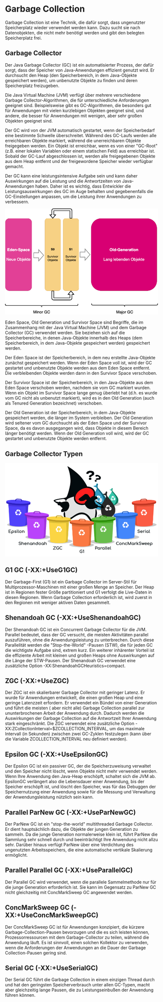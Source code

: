 # Garbage Collection

Garbage Collection ist eine Technik, die dafür sorgt, dass ungenutzter Speicherplatz wieder verwendet werden kann. Dazu
sucht sie nach Datenobjekten, die nicht mehr benötigt werden und gibt den belegten Speicherplatz frei.

## Garbage Collector

Der Java Garbage Collector (GC) ist ein automatisierter Prozess, der dafür sorgt, dass der Speicher von Java-Anwendungen
effizient genutzt wird. Er durchsucht den Heap (den Speicherbereich, in dem Java-Objekte gespeichert werden), um
unbenutzte Objekte zu finden und deren Speicherplatz freizugeben.

Die Java Virtual Machine (JVM) verfügt über mehrere verschiedene Garbage Collector-Algorithmen, die für unterschiedliche
Anforderungen geeignet sind. Beispielsweise gibt es GC-Algorithmen, die besonders gut für Anwendungen mit vielen
kurzlebigen Objekten geeignet sind, und andere, die besser für Anwendungen mit wenigen, aber sehr großen Objekten
geeignet sind.

Der GC wird von der JVM automatisch gestartet, wenn der Speicherbedarf eine bestimmte Schwelle überschreitet. Während
des GC-Laufs werden alle erreichbaren Objekte markiert, während die unerreichbaren Objekte freigegeben werden. Ein
Objekt ist erreichbar, wenn es von einer "GC-Root" (z.B. einer lokalen Variablen oder einem statischen Feld) aus
erreichbar ist. Sobald der GC-Lauf abgeschlossen ist, werden alle freigegebenen Objekte aus dem Heap entfernt und der
freigewordene Speicher wieder verfügbar gemacht.

Der GC kann eine leistungsintensive Aufgabe sein und kann daher Auswirkungen auf die Leistung und die Antwortzeiten von
Java-Anwendungen haben. Daher ist es wichtig, dass Entwickler die Leistungsauswirkungen des GC im Auge behalten und
gegebenenfalls die GC-Einstellungen anpassen, um die Leistung ihrer Anwendungen zu verbessern.

<img src="./media/garbage-collector.png">

Eden Space, Old Generation und Survivor Space sind Begriffe, die im Zusammenhang mit der Java Virtual Machine (JVM) und
dem Garbage Collector (GC) verwendet werden. Sie beziehen sich auf die Speicherbereiche, in denen Java-Objekte innerhalb
des Heaps (dem Speicherbereich, in dem Java-Objekte gespeichert werden) gespeichert werden.

Der Eden Space ist der Speicherbereich, in dem neu erstellte Java-Objekte zunächst gespeichert werden. Wenn der Eden
Space voll ist, wird der GC gestartet und unbenutzte Objekte werden aus dem Eden Space entfernt. Die verbleibenden
Objekte werden dann in den Survivor Space verschoben.

Der Survivor Space ist der Speicherbereich, in den Java-Objekte aus dem Eden Space verschoben werden, nachdem sie vom GC
markiert wurden. Wenn ein Objekt im Survivor Space lange genug überlebt hat (d.h. es wurde vom GC nicht als unbenutzt
markiert), wird es in den Old Generation (auch als Tenured Generation bezeichnet) verschoben.

Der Old Generation ist der Speicherbereich, in dem Java-Objekte gespeichert werden, die länger im System verbleiben. Der
Old Generation wird seltener vom GC durchsucht als der Eden Space und der Survivor Space, da es davon ausgegangen wird,
dass Objekte in diesem Bereich länger benötigt werden. Wenn der Old Generation voll wird, wird der GC gestartet und
unbenutzte Objekte werden entfernt.

## Garbage Collector Typen

<img src="./media/java-garbage-collector-types.png" width="600">

## G1 GC (-XX:+UseG1GC)

Der Garbage-First (G1) ist ein Garbage Collector im Server-Stil für Multiprozessor-Maschinen mit einer großen Menge an
Speicher. Der Heap ist in Regionen fester Größe partitioniert und G1 verfolgt die Live-Daten in diesen Regionen. Wenn
Garbage Collection erforderlich ist, wird zuerst in den Regionen mit weniger aktiven Daten gesammelt.

## Shenandoah GC (-XX:+UseShenandoahGC)

Der Shenandoah GC ist ein Concurrent Garbage Collector für die JVM. Parallel bedeutet, dass der GC versucht, die meisten
Aktivitäten
parallel auszuführen, ohne die Anwendungsleistung zu unterbrechen. Durch diese Parallelität werden die "Stop-the-World"
-Pausen (STW), die für jeden GC die wichtigste Aufgabe sind, extrem kurz. Ein weiterer inhärenter Vorteil ist die
effiziente Arbeit mit kleinen und großen Heaps ohne Auswirkungen auf die Länge der STW-Pausen. Der Shenandoah GC
verwendet eine zusätzliche Option -XX:ShenandoahGCHeuristics=compact.

## ZGC (-XX:+UseZGC)

Der ZGC ist ein skalierbarer Garbage Collector mit geringer Latenz. Er wurde für Anwendungen entwickelt, die einen
großen Heap und eine geringe Latenzzeit erfordern. Er verwendet ein Bündel von einer Generation und führt die meisten (
aber nicht alle) Garbage Collection parallel zur ununterbrochenen Arbeit der Anwendung durch. Dadurch werden die
Auswirkungen der Garbage Collection auf die Antwortzeit Ihrer Anwendung stark eingeschränkt. Die ZGC verwendet eine
zusätzliche Option -XX:ZCollectionInterval=$ZCOLLECTION_INTERVAL, um das maximale Intervall (in Sekunden) zwischen zwei
GC-Zyklen festzulegen (kann über die Variable ZCOLLECTION_INTERVAL neu definiert werden).

## Epsilon GC (-XX:+UseEpsilonGC)

Der Epsilon GC ist ein passiver GC, der die Speicherzuweisung verwaltet und den Speicher nicht löscht, wenn Objekte
nicht mehr verwendet werden. Wenn Ihre Anwendung den Java-Heap erschöpft, schaltet sich die JVM ab. EpsilonGC verlängert
also die Lebensdauer einer Anwendung, bis der Speicher erschöpft ist, und löscht den Speicher, was für das Debuggen der
Speichernutzung einer Anwendung sowie für die Messung und Verwaltung der Anwendungsleistung nützlich sein kann.

## Parallel ParNew GC (-XX:+UseParNewGC)

Der ParNew GC ist ein "stop-the-world" multithreaded Garbage Collector. Er dient hauptsächlich dazu, die Objekte der
jungen Generation zu sammeln. Da die junge Generation normalerweise klein ist, führt ParNew die Sammlung sehr schnell
durch und beeinträchtigt Ihre Anwendung nicht allzu sehr. Darüber hinaus verfügt ParNew über eine Verdichtung des
ungenutzten Arbeitsspeichers, die eine automatische vertikale Skalierung ermöglicht.

## Parallel Parallel GC (-XX:+UseParallelGC)

Der Parallel GC wird verwendet, wenn die parallele Sammelmethode nur für die junge Generation erforderlich ist. Sie kann
im Gegensatz zu ParNew GC nicht gleichzeitig mit ConcMarkSweep GC angewendet werden.

## ConcMarkSweep GC (-XX:+UseConcMarkSweepGC)

Der ConcMarkSweep GC ist für Anwendungen konzipiert, die kürzere Garbage-Collection-Pausen bevorzugen und die es sich
leisten können, Prozessorressourcen mit dem Garbage-Collector zu teilen, während die Anwendung läuft. Es ist sinnvoll,
einen solchen Kollektor zu verwenden, wenn die Anforderungen der Anwendungen an die Dauer der Garbage Collection-Pausen
gering sind.

## Serial GC (-XX:+UseSerialGC)

Der Serial GC führt die Garbage Collection in einem einzigen Thread durch und hat den geringsten Speicherverbrauch unter
allen GC-Typen, macht aber gleichzeitig lange Pausen, die zu Leistungseinbußen der Anwendung führen können.



